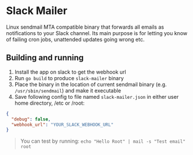 # Slack Mailer
Linux sendmail MTA compatible binary that forwards all emails as notifications to your Slack channel.
Its main purpose is for letting you know of failing cron jobs, unattended updates going wrong etc.

## Building and running
1. Install the app on slack to get the webhook url
2. Run `go build` to produce `slack-mailer` binary
3. Place the binary in the location of current sendmail binary (e.g. `/usr/sbin/sendmail`) and make it executable
4. Save following config to file named `slack-mailer.json` in either user home directory, /etc or /root:
```json
{
  "debug": false,
  "webhook_url": "YOUR_SLACK_WEBHOOK_URL"
}
```

> You can test by running: `echo "Hello Root" | mail -s "Test email" root`